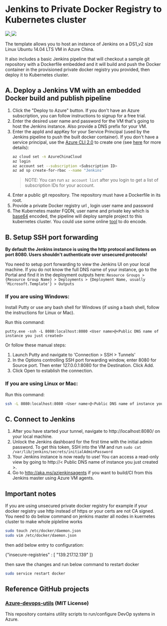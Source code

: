 # Jenkins to Private Docker Registry to Kubernetes cluster

<a href="https://portal.azure.cn/#create/Microsoft.Template/uri/https%3A%2F%2Fraw.githubusercontent.com%2FVincentliu028%2Fazure-quickstart-templates%2Fmaster%2F201-jenkins-acr%2Fazuredeploy.json" target="_blank">
    <img src="http://azuredeploy.net/deploybutton.png"/>
</a>
<a href="http://armviz.io/#/?load=https%3A%2F%2Fraw.githubusercontent.com%2FVincentliu028%2Fazure-quickstart-templates%2Fmaster%2F201-jenkins-acr%2Fazuredeploy.json" target="_blank">
    <img src="http://armviz.io/visualizebutton.png"/>
</a>

The template allows you to host an instance of Jenkins on a DS1_v2 size Linux Ubuntu 14.04 LTS VM in Azure China. 

It also includes a basic Jenkins pipeline that will checkout a sample git repository with a Dockerfile embedded and it will build and push the Docker container in the provisioned private docker registry you provided, then deploy it to Kubernetes cluster.

## A. Deploy a Jenkins VM with an embedded Docker build and publish pipeline
1. Click the "Deploy to Azure" button. If you don't have an Azure subscription, you can follow instructions to signup for a free trial.
1. Enter the desired user name and password for the VM that's going to host the Jenkins instance. Also provide a DNS prefix for your VM.
1. Enter the appId and appKey for your Service Principal (used by the Jenkins pipeline to push the built docker container). If you don't have a service principal, use the [Azure CLI 2.0](https://docs.microsoft.com/cli/azure/install-azure-cli) to create one (see [here](https://docs.microsoft.com/cli/azure/create-an-azure-service-principal-azure-cli?toc=%2fazure%2fazure-resource-manager%2ftoc.json) for more details):
    ```bash
    az cloud set -n AzureChinaCloud
    az login 
    az account set --subscription <Subscription ID>
    az ad sp create-for-rbac --name "Jenkins"
    ```
    > NOTE: You can run `az account list` after you login to get a list of subscription IDs for your account.
1. Enter a public git repository. The repository must have a Dockerfile in its root.
1. Provide a private Docker registry url , login user name and password
1. The Kubernetes master FQDN, user name and private key which is [base64](https://en.wikipedia.org/wiki/Base64) encoded, the pipeline will deploy sample project to this kubernetes cluster. You could use some online [tool](https://www.bing.com/search?q=base64+encode&qs=AS&pq=base64+&sk=AS1&sc=8-7&cvid=FFECC475833E43958634B83EA90B2364&FORM=QBLH&sp=2) to do encode.

## B. Setup SSH port forwarding
**By default the Jenkins instance is using the http protocol and listens on port 8080. Users shouldn't authenticate over unsecured protocols!**

You need to setup port forwarding to view the Jenkins UI on your local machine. If you do not know the full DNS name of your instance, go to the Portal and find it in the deployment outputs here: `Resource Groups > {Resource Group Name} > Deployments > {Deployment Name, usually 'Microsoft.Template'} > Outputs`

### If you are using Windows:
Install Putty or use any bash shell for Windows (if using a bash shell, follow the instructions for Linux or Mac).

Run this command:
```
putty.exe -ssh -L 8080:localhost:8080 <User name>@<Public DNS name of instance you just created>
```

Or follow these manual steps:
1. Launch Putty and navigate to 'Connection > SSH > Tunnels'
1. In the Options controlling SSH port forwarding window, enter 8080 for Source port. Then enter 127.0.0.1:8080 for the Destination. Click Add.
1. Click Open to establish the connection.

### If you are using Linux or Mac:
Run this command:
```bash
ssh -L 8080:localhost:8080 <User name>@<Public DNS name of instance you just created>
```

## C. Connect to Jenkins

1. After you have started your tunnel, navigate to http://localhost:8080/ on your local machine.
1. Unlock the Jenkins dashboard for the first time with the initial admin password. To get this token, SSH into the VM and run `sudo cat /var/lib/jenkins/secrets/initialAdminPassword`
1. Your Jenkins instance is now ready to use! You can access a read-only view by going to http://< Public DNS name of instance you just created >.
1. Go to http://aka.ms/azjenkinsagents if you want to build/CI from this Jenkins master using Azure VM agents.

## Important notes
If you are using unsecured private docker registry for example if your docker registry use http instead of https or your certs are not CA signed. You need to do below command on jenkins master all nodes in kuernetes cluster to make whole pipleline works
```bash
sudo touch /etc/docker/daemon.json
sudo vim /etc/docker/daemon.json
```
then add below entry to configuration:

{"insecure-registries" : [ "139.217.12.139" ]}

then save the changes and run below command to restart docker
```bash
sudo service restart docker
```

## Reference GitHub projects

### [Azure-devops-utils](https://github.com/Azure/azure-devops-utils) (MIT License)

This repository contains utility scripts to run/configure DevOp systems in Azure.